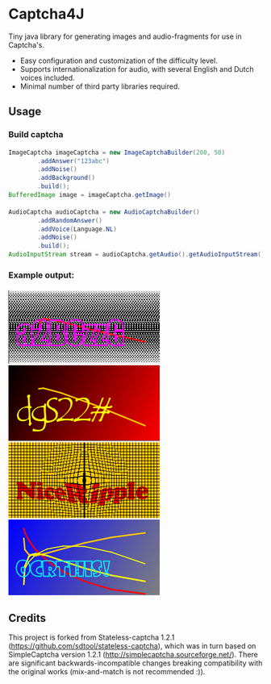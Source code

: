 # Captcha4J

Tiny java library for generating images and audio-fragments for use in Captcha's. 

- Easy configuration and customization of the difficulty level.
- Supports internationalization for audio, with several English and Dutch voices included.
- Minimal number of third party libraries required. 

## Usage

### Build captcha
```java
ImageCaptcha imageCaptcha = new ImageCaptchaBuilder(200, 50)
        .addAnswer("123abc")
        .addNoise()
        .addBackground()
        .build();
BufferedImage image = imageCaptcha.getImage()

AudioCaptcha audioCaptcha = new AudioCaptchaBuilder()
        .addRandomAnswer()
        .addVoice(Language.NL)
        .addNoise()
        .build();
AudioInputStream stream = audioCaptcha.getAudio().getAudioInputStream();
```

### Example output:
![captcha-example-1](https://github.com/RobinWagenaar/captcha4j/raw/main/captcha4j-examples/captcha-1.png)
![captcha-example-2](https://github.com/RobinWagenaar/captcha4j/raw/main/captcha4j-examples/captcha-2.png)
![captcha-example-4](https://github.com/RobinWagenaar/captcha4j/raw/main/captcha4j-examples/captcha-4.png)
![captcha-example-3](https://github.com/RobinWagenaar/captcha4j/raw/main/captcha4j-examples/captcha-3.png)


## Credits
This project is forked from Stateless-captcha 1.2.1 (https://github.com/sdtool/stateless-captcha), which was in turn based on SimpleCaptcha 
version 1.2.1 (http://simplecaptcha.sourceforge.net/). There are significant backwards-incompatible changes breaking compatibility with the
original works (mix-and-match is not recommended :)). 